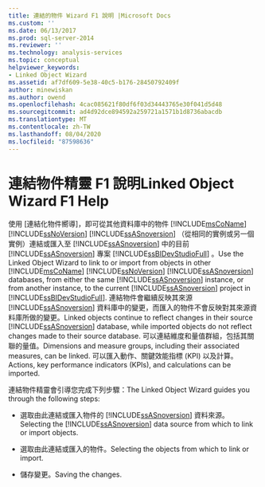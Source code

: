 ```yaml
---
title: 連結的物件 Wizard F1 說明 |Microsoft Docs
ms.custom: ''
ms.date: 06/13/2017
ms.prod: sql-server-2014
ms.reviewer: ''
ms.technology: analysis-services
ms.topic: conceptual
helpviewer_keywords:
- Linked Object Wizard
ms.assetid: af7df609-5e38-40c5-b176-28450792409f
author: minewiskan
ms.author: owend
ms.openlocfilehash: 4cac085621f80df6f03d34443765e30f041d5d48
ms.sourcegitcommit: ad4d92dce894592a259721a1571b1d8736abacdb
ms.translationtype: MT
ms.contentlocale: zh-TW
ms.lasthandoff: 08/04/2020
ms.locfileid: "87598636"
---
```

# <a name="linked-object-wizard-f1-help"></a><span data-ttu-id="93cc5-102">連結物件精靈 F1 說明</span><span class="sxs-lookup"><span data-stu-id="93cc5-102">Linked Object Wizard F1 Help</span></span>
  <span data-ttu-id="93cc5-103">使用 [連結化物件嚮導]，即可從其他資料庫中的物件 [!INCLUDE[msCoName](../includes/msconame-md.md)] [!INCLUDE[ssNoVersion](../includes/ssnoversion-md.md)] [!INCLUDE[ssASnoversion](../includes/ssasnoversion-md.md)] （從相同的實例或另一個實例）連結或匯入至 [!INCLUDE[ssASnoversion](../includes/ssasnoversion-md.md)] 中的目前 [!INCLUDE[ssASnoversion](../includes/ssasnoversion-md.md)] 專案 [!INCLUDE[ssBIDevStudioFull](../includes/ssbidevstudiofull-md.md)] 。</span><span class="sxs-lookup"><span data-stu-id="93cc5-103">Use the Linked Object Wizard to link to or import from objects in other [!INCLUDE[msCoName](../includes/msconame-md.md)] [!INCLUDE[ssNoVersion](../includes/ssnoversion-md.md)] [!INCLUDE[ssASnoversion](../includes/ssasnoversion-md.md)] databases, from either the same [!INCLUDE[ssASnoversion](../includes/ssasnoversion-md.md)] instance, or from another instance, to the current [!INCLUDE[ssASnoversion](../includes/ssasnoversion-md.md)] project in [!INCLUDE[ssBIDevStudioFull](../includes/ssbidevstudiofull-md.md)].</span></span> <span data-ttu-id="93cc5-104">連結物件會繼續反映其來源 [!INCLUDE[ssASnoversion](../includes/ssasnoversion-md.md)] 資料庫中的變更，而匯入的物件不會反映對其來源資料庫所做的變更。</span><span class="sxs-lookup"><span data-stu-id="93cc5-104">Linked objects continue to reflect changes in their source [!INCLUDE[ssASnoversion](../includes/ssasnoversion-md.md)] database, while imported objects do not reflect changes made to their source database.</span></span> <span data-ttu-id="93cc5-105">可以連結維度和量值群組，包括其關聯的量值。</span><span class="sxs-lookup"><span data-stu-id="93cc5-105">Dimensions and measure groups, including their associated measures, can be linked.</span></span> <span data-ttu-id="93cc5-106">可以匯入動作、關鍵效能指標 (KPI) 以及計算。</span><span class="sxs-lookup"><span data-stu-id="93cc5-106">Actions, key performance indicators (KPIs), and calculations can be imported.</span></span>  
  
 <span data-ttu-id="93cc5-107">連結物件精靈會引導您完成下列步驟：</span><span class="sxs-lookup"><span data-stu-id="93cc5-107">The Linked Object Wizard guides you through the following steps:</span></span>  
  
-   <span data-ttu-id="93cc5-108">選取由此連結或匯入物件的 [!INCLUDE[ssASnoversion](../includes/ssasnoversion-md.md)] 資料來源。</span><span class="sxs-lookup"><span data-stu-id="93cc5-108">Selecting the [!INCLUDE[ssASnoversion](../includes/ssasnoversion-md.md)] data source from which to link or import objects.</span></span>  
  
-   <span data-ttu-id="93cc5-109">選取由此連結或匯入的物件。</span><span class="sxs-lookup"><span data-stu-id="93cc5-109">Selecting the objects from which to link or import.</span></span>  
  
-   <span data-ttu-id="93cc5-110">儲存變更。</span><span class="sxs-lookup"><span data-stu-id="93cc5-110">Saving the changes.</span></span>  
  
  
